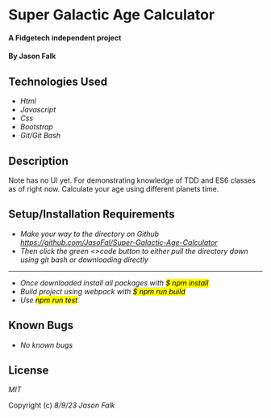 # Super Galactic Age Calculator

#### A Fidgetech independent project

#### By Jason Falk

## Technologies Used

* _Html_
* _Javascript_
* _Css_
* _Bootstrap_
* _Git/Git Bash_

## Description
Note has no UI yet. For demonstrating knowledge of TDD and ES6 classes as of right now.
Calculate your age using different planets time.


## Setup/Installation Requirements
* _Make your way to the directory on Github <link>https://github.com/JasoFal/Super-Galactic-Age-Calculator<link>_
* _Then click the green <>code button to either pull the directory down using git bash or downloading directly_
---------------
* _Once downloaded install all packages with <mark>$ npm install<mark>_
* _Build project using webpack with <mark>$ npm run build<mark>_
* _Use <mark>npm run test<mark>_

## Known Bugs

* _No known bugs_

## License

_MIT_

Copyright (c) _8/9/23_ _Jason Falk_